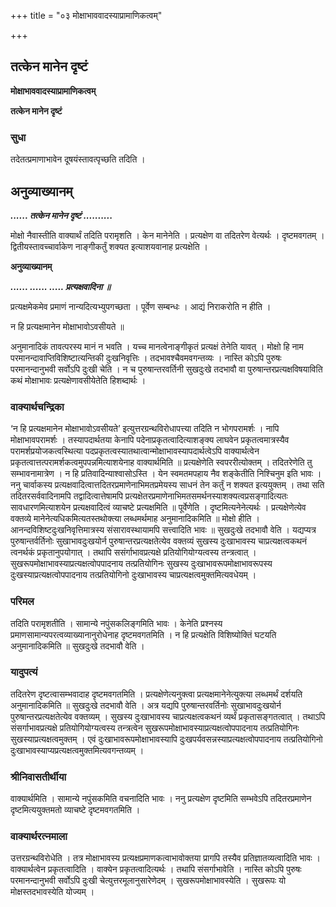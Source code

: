 +++
title = "०३ मोक्षाभाववादस्याप्रामाणिकत्वम्"

+++


## तत्केन मानेन दृष्टं

**मोक्षाभाववादस्याप्रामाणिकत्वम्**

**तत्केन मानेन दृष्टं**

### **सुधा**

तदेतत्प्रमाणाभावेन दूषयंस्तावत्पृच्छति तदिति ।

## **अनुव्याख्यानम्**

***...... तत्केन मानेन दृष्टं ..........***

मोक्षो नैवास्तीति वाक्यार्थं तदिति परामृशति । केन मानेनेति । प्रत्यक्षेण वा तदितरेण वेत्यर्थः । दृष्टमवगतम् । द्वितीयस्तावच्चार्वाकेण नाङ्गीकर्तुं शक्यत इत्याशयवानाह प्रत्यक्षेति ।

**अनुव्याख्यानम्**

***...... ...... ..... प्रत्यक्षवादिना ॥***

प्रत्यक्षमेकमेव प्रमाणं नान्यदित्यभ्युपगच्छता । पूर्वेण सम्बन्धः । आद्यं निराकरोति न हीति ।

न हि प्रत्यक्षमानेन मोक्षाभावोऽवसीयते ॥

अनुमानादिकं तावत्परस्य मानं न भवति । यच्च मानत्वेनाङ्गीकृतं प्रत्यक्षं तेनेति यावत् । मोक्षो हि नाम परमानन्दावाप्तिविशिष्टात्यन्तिकी दुःखनिवृत्तिः । तदभावश्चैवमवगन्तव्यः । नास्ति कोऽपि पुरुषः परमानन्दानुभवी सर्वोऽपि दुःखी चेति । न च पुरुषान्तरवर्तिनी सुखदुःखे तदभावौ वा पुरुषान्तरप्रत्यक्षविषयाविति कथं मोक्षाभावः प्रत्यक्षेणावसीयेतेति हिशब्दार्थः ।

### **वाक्यार्थचन्द्रिका**

‘न हि प्रत्यक्षमानेन मोक्षाभावोऽवसीयते’ इत्युत्तरग्रन्थविरोधापत्त्या तदिति न भोगपरामर्शः । नापि मोक्षाभावपरामर्शः । तस्यापदार्थतया केनापि पदेनाप्रकृतत्वादित्याशङ्क्य लाघवेन प्रकृतत्वमात्रस्यैव परामर्शप्रयोजकत्वस्थित्या पदप्रकृतत्वस्यातथात्वान्मोक्षाभावस्यापदार्थत्वेऽपि वाक्यार्थत्वेन प्रकृतत्वात्तत्परामर्शकत्वमुपपन्नमित्याशयेनाह वाक्यार्थमिति ॥ प्रत्यक्षेणेति स्वपररीत्योक्तम् । तदितरेणेति तु सम्भावनामात्रेण । न हि प्रतिवादिन्याश्वासोऽस्ति । येन स्वमतमपहाय नैव शङ्केतीति निश्चिनुम इति भावः । ननु चार्वाकस्य प्रत्यक्षवादित्वात्तदितरप्रमाणेनाभिमतप्रमेयस्य साधनं तेन कर्तुं न शक्यत इत्ययुक्तम् । तथा सति तदितरसर्ववादिनामपि तद्वादित्वात्तेषामपि प्रत्यक्षेतरप्रमाणेनाभिमतसमर्थनस्याशक्यत्वप्रसङ्गादित्यतः सावधारणमित्याशयेन प्रत्यक्षवादित्वं व्याचष्टे प्रत्यक्षमिति ॥ पूर्वेणेति । दृष्टमित्यनेनेत्यर्थः । प्रत्यक्षेणेत्येव वक्तव्ये मानेनेत्यधिकमित्यतस्तथोक्त्या लब्धमर्थमाह अनुमानादिकमिति ॥ मोक्षो हीति । आनन्दविशिष्टदुःखनिवृत्तिमात्रस्य संसारावस्थायामपि सत्त्वादिति भावः ॥ सुखदुःखे तदभावौ वेति । यद्यप्यत्र पुरुषान्तर्वर्तिनोः सुखाभावदुःखयोर्न पुरुषान्तरप्रत्यक्षतेत्येव वक्तव्यं सुखस्य दुःखाभावस्य चाप्रत्यक्षत्वकथनं त्वनर्थकं प्रकृतानुपयोगात् । तथापि ससंर्गाभावप्रत्यक्षे प्रतियोगियोग्यत्वस्य तन्त्रत्वात् । सुखरूपमोक्षाभावस्याप्रत्यक्षत्वोपपादनाय तत्प्रतियोगिनः सुखस्य दुःखाभावरूपमोक्षाभावरूपस्य दुःखस्याप्रत्यक्षत्वोपपादनाय तत्प्रतियोगिनो दुःखाभावस्य चाप्रत्यक्षत्वमुक्तमित्यवधेयम् ।

### **परिमल** 

तदिति परामृशतीति । सामान्ये नपुंसकलिङ्गमिति भावः । केनेति प्रश्नस्य प्रमाणसामान्यपरत्वव्याख्यानानुरोधेनाह दृष्टमवगतमिति । न हि प्रत्यक्षेति विशिष्योक्तिं घटयति अनुमानादिकमिति ॥ सुखदुःखे तदभावौ वेति ।

### **यादुपत्यं**

तदितरेण दृष्टत्वासम्भवादाह दृष्टमवगतमिति । प्रत्यक्षेणेत्यनुक्त्वा प्रत्यक्षमानेनेत्युक्त्या लब्धमर्थं दर्शयति अनुमानादिकमिति ॥ सुखदुःखे तदभावौ वेति । अत्र यद्यपि पुरुषान्तरवर्तिनोः सुखाभावदुःखयोर्न पुरुषान्तरप्रत्यक्षतेत्येव वक्तव्यम् । सुखस्य दुःखाभावस्य चाप्रत्यक्षत्वकथनं व्यर्थं प्रकृतासङ्गतत्वात् । तथाऽपि संसर्गाभावप्रत्यक्षे प्रतियोगियोग्यत्वस्य तन्त्रत्वेन सुखरूपमोक्षाभावस्याप्रत्यक्षत्वोपपादनाय तत्प्रतियोगिनः सुखस्याप्रत्यक्षत्वमुक्तम् । एवं दुःखाभावरूपमोक्षाभावस्यापि दुःखपर्यवसन्नस्याप्रत्यक्षत्वोपपादनाय तत्प्रतियोगिनो दुःखाभावस्याप्यप्रत्यक्षत्वमुक्तमित्यवगन्तव्यम् ।

### **श्रीनिवासतीर्थीया**

वाक्यार्थमिति । सामान्ये नपुंसकमिति वचनादिति भावः । ननु प्रत्यक्षेण दृष्टमिति सम्भवेऽपि तदितरप्रमाणेन दृष्टमित्ययुक्तमतो व्याचष्टे दृष्टमवगतमिति ।

### **वाक्यार्थरत्नमाला**

उत्तरग्रन्थविरोधेति । तत्र मोक्षाभावस्य प्रत्यक्षप्रमाणकत्वाभावोक्तया प्रागपि तस्यैव प्रतिज्ञातव्यत्वादिति भावः । वाक्यार्थत्वेन प्रकृतत्वादिति । वाक्येन प्रकृतत्वादित्यर्थः । तथापि संसर्गाभावेति । नास्ति कोऽपि पुरुषः परमानन्दानुभवी सर्वोऽपि दुःखी चेत्युत्तरमूलानुसारेणेदम् । सुखरूपमोक्षाभावस्येति । सुखरूपः यो मोक्षस्तदभावस्येति योज्यम् ।

